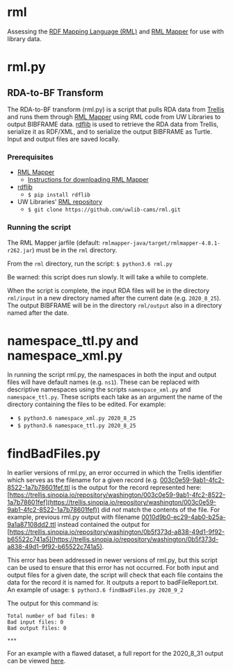 # rml
Assessing the [RDF Mapping Language (RML)](https://rml.io/specs/rml/) and [RML Mapper](https://github.com/RMLio/rmlmapper-java) for use with library data.

# rml.py
## RDA-to-BF Transform

The RDA-to-BF transform (rml.py) is a script that pulls RDA data from [Trellis](https://trellis.sinopia.io/repository/washington) and runs them through [RML Mapper](https://github.com/RMLio/rmlmapper-java) using RML code from UW Libraries to output BIBFRAME data. [rdflib](https://rdflib.readthedocs.io/en/stable/) is used to retrieve the RDA data from Trellis, serialize it as RDF/XML, and to serialize the output BIBFRAME as Turtle. Input and output files are saved locally.

### Prerequisites
 - [RML Mapper](https://github.com/RMLio/rmlmapper-java)
    - [Instructions for downloading RML Mapper](https://docs.google.com/document/d/1ufe8nBblVOsVX0HGARHVScPS8arS7cnT0pGPumetdU4/edit?usp=sharing)
 - [rdflib](https://rdflib.readthedocs.io/en/stable/)
    - `$ pip install rdflib`
 - UW Libraries' [RML repository](https://github.com/uwlib-cams/rml)
    - `$ git clone https://github.com/uwlib-cams/rml.git`

### Running the script
The RML Mapper jarfile (default: `rmlmapper-java/target/rmlmapper-4.8.1-r262.jar`) must be in the `rml` directory.

From the `rml` directory, run the script:
```$ python3.6 rml.py```

Be warned: this script does run slowly. It will take a while to complete.

When the script is complete, the input RDA files will be in the directory `rml/input` in a new directory named after the current date (e.g. `2020_8_25`). The output BIBFRAME will be in the directory `rml/output` also in a directory named after the date.

# namespace_ttl.py and namespace_xml.py

In running the script rml.py, the namespaces in both the input and output files will have default names (e.g. `ns1`). These can be replaced with descriptive namespaces using the scripts `namespace_xml.py` and `namespace_ttl.py`. These scripts each take as an argument the name of the directory containing the files to be edited. For example:
 - `$ python3.6 namespace_xml.py 2020_8_25`
 - `$ python3.6 namespace_ttl.py 2020_8_25`

# findBadFiles.py

In earlier versions of rml.py, an error occurred in which the Trellis identifier which serves as the filename for a given record (e.g. [003c0e59-9ab1-4fc2-8522-1a7b78601fef.ttl](https://github.com/uwlib-cams/rml/blob/master/output/2020_9_2/work_1/003c0e59-9ab1-4fc2-8522-1a7b78601fef.ttl) is the output for the record represented here: [https://trellis.sinopia.io/repository/washington/003c0e59-9ab1-4fc2-8522-1a7b78601fef](https://trellis.sinopia.io/repository/washington/003c0e59-9ab1-4fc2-8522-1a7b78601fef)) did _not_ match the contents of the file. For example, previous rml.py output with filename [0010d9b0-ec29-4ab0-b25a-9a1a87108dd2.ttl](https://github.com/uwlib-cams/rml/blob/master/old/output/2020_8_31/instance/0010d9b0-ec29-4ab0-b25a-9a1a87108dd2.ttl) instead contained the output for [https://trellis.sinopia.io/repository/washington/0b5f373d-a838-49d1-9f92-b65522c741a5](https://trellis.sinopia.io/repository/washington/0b5f373d-a838-49d1-9f92-b65522c741a5).

This error has been addressed in newer versions of rml.py, but this script can be used to ensure that this error has not occurred. For both input and output files for a given date, the script will check that each file contains the data for the record it is named for. It outputs a report to badFileReport.txt. An example of usage:
`$ python3.6 findBadFiles.py 2020_9_2`

The output for this command is:
```
Total number of bad files: 0
Bad input files: 0
Bad output files: 0

***
```

For an example with a flawed dataset, a full report for the 2020_8_31 output can be viewed [here](https://github.com/uwlib-cams/rml/blob/master/old/badFileReport.txt).

